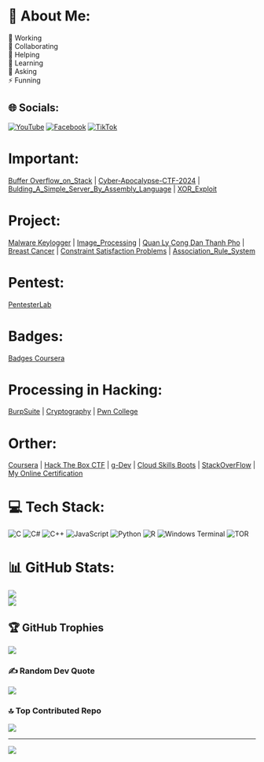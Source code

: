 # 💫 About Me:
🔭 Working<br>👯 Collaborating<br>🤝 Helping<br>🌱 Learning<br>💬 Asking<br>⚡ Funning


## 🌐 Socials:
[![YouTube](https://img.shields.io/badge/YouTube-%23FF0000.svg?logo=YouTube&logoColor=white)](https://youtube.com/@mindsetcoder) [![Facebook](https://img.shields.io/badge/Facebook-%231877F2.svg?logo=Facebook&logoColor=white)](https://www.facebook.com/groups/852807645823305) [![TikTok](https://img.shields.io/badge/TikTok-%23000000.svg?logo=TikTok&logoColor=white)](https://tiktok.com/@mindsetandcoder) 

# Important:
[Buffer Overflow_on_Stack](https://github.com/DoNCCong/Basic_Stack_Exploitation)
|
[Cyber-Apocalypse-CTF-2024](https://www.youtube.com/watch?v=eYK84MnUlzo&t=1520s)
|
[Bulding_A_Simple_Server_By_Assembly_Language](https://github.com/DoNCCong/Bulding_A_Simple_Server_By_Assembly_Language)
|
[XOR_Exploit](https://www.youtube.com/watch?v=e2mxpO3zwVQ)

# Project:
[Malware Keylogger](https://www.youtube.com/watch?v=sVb4AsmOnVQ&t=98s)
|
[Image_Processing](https://www.youtube.com/watch?v=P2JrS1aMs2w&t=730s)
|
[Quan Ly Cong Dan Thanh Pho](https://github.com/DoNCCong/Quan-Ly-Cong-Dan)
|
[Breast Cancer](https://donccong.github.io/Breast-Cancer/)
|
[Constraint Satisfaction Problems](https://github.com/DoNCCong/Constraint-Satisfaction-Problems--Basic-)
|
[Association_Rule_System](https://github.com/DoNCCong/Association_Rule_System)

# Pentest:
[PentesterLab](https://pentesterlab.com/profile/DoNgocChiCong)

# Badges:
[Badges Coursera](https://www.credly.com/users/do-ngoc-chi-cong/badges)

# Processing in Hacking:
[BurpSuite](https://github.com/DoNCCong/BurpSuite)
|
[Cryptography](https://cryptohack.org/user/DoCong/)
|
[Pwn College](https://pwn.college/hacker/DoCong)

# Orther:
[Coursera](https://www.coursera.org/user/d7a6b81cae5cd18e9291f33148a868aa)
|
[Hack The Box CTF](https://ctf.hackthebox.com/user/profile/124780)
|
[g-Dev](https://g.dev/DoNgocChiCong)
|
[Cloud Skills Boots](https://www.cloudskillsboost.google/public_profiles/92397003-2d7f-445f-97fd-6735089e435e)
|
[StackOverFlow](https://stackoverflow.com/users/22490985/%c4%90%e1%bb%97-c%c3%b4ng?tab=profile)
|
[My Online Certification](https://www.youtube.com/watch?v=ZOSzzn-hJNY)

# 💻 Tech Stack:
![C](https://img.shields.io/badge/c-%2300599C.svg?style=for-the-badge&logo=c&logoColor=white) ![C#](https://img.shields.io/badge/c%23-%23239120.svg?style=for-the-badge&logo=csharp&logoColor=white) ![C++](https://img.shields.io/badge/c++-%2300599C.svg?style=for-the-badge&logo=c%2B%2B&logoColor=white) ![JavaScript](https://img.shields.io/badge/javascript-%23323330.svg?style=for-the-badge&logo=javascript&logoColor=%23F7DF1E) ![Python](https://img.shields.io/badge/python-3670A0?style=for-the-badge&logo=python&logoColor=ffdd54) ![R](https://img.shields.io/badge/r-%23276DC3.svg?style=for-the-badge&logo=r&logoColor=white) ![Windows Terminal](https://img.shields.io/badge/Windows%20Terminal-%234D4D4D.svg?style=for-the-badge&logo=windows-terminal&logoColor=white) ![TOR](https://img.shields.io/badge/tor-%237E4798.svg?style=for-the-badge&logo=tor-project&logoColor=white)
# 📊 GitHub Stats:
![](https://github-readme-stats.vercel.app/api?username=DoNCCong&theme=dark&hide_border=false&include_all_commits=false&count_private=false)<br/>
![](https://github-readme-streak-stats.herokuapp.com/?user=DoNCCong&theme=dark&hide_border=false)<br/>
<!-- ![](https://github-readme-stats.vercel.app/api/top-langs/?username=DoNCCong&theme=dark&hide_border=false&include_all_commits=false&count_private=false&layout=compact) -->

## 🏆 GitHub Trophies
![](https://github-profile-trophy.vercel.app/?username=DoNCCong&theme=matrix&no-frame=false&no-bg=true&margin-w=5)

### ✍️ Random Dev Quote
![](https://quotes-github-readme.vercel.app/api?type=horizontal&theme=dark)

### 🔝 Top Contributed Repo
![](https://github-contributor-stats.vercel.app/api?username=DoNCCong&limit=7&theme=dark&combine_all_yearly_contributions=true)


---
[![](https://visitcount.itsvg.in/api?id=DoNCCong&icon=6&color=0)](https://visitcount.itsvg.in)

<!-- Proudly created with GPRM ( https://gprm.itsvg.in ) -->
